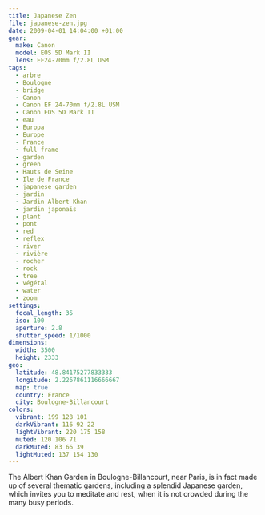 ```yaml
---
title: Japanese Zen
file: japanese-zen.jpg
date: 2009-04-01 14:04:00 +01:00
gear:
  make: Canon
  model: EOS 5D Mark II
  lens: EF24-70mm f/2.8L USM
tags:
  - arbre
  - Boulogne
  - bridge
  - Canon
  - Canon EF 24-70mm f/2.8L USM
  - Canon EOS 5D Mark II
  - eau
  - Europa
  - Europe
  - France
  - full frame
  - garden
  - green
  - Hauts de Seine
  - Ile de France
  - japanese garden
  - jardin
  - Jardin Albert Khan
  - jardin japonais
  - plant
  - pont
  - red
  - reflex
  - river
  - rivière
  - rocher
  - rock
  - tree
  - végétal
  - water
  - zoom
settings:
  focal_length: 35
  iso: 100
  aperture: 2.8
  shutter_speed: 1/1000
dimensions:
  width: 3500
  height: 2333
geo:
  latitude: 48.84175277833333
  longitude: 2.2267861116666667
  map: true
  country: France
  city: Boulogne-Billancourt
colors:
  vibrant: 199 128 101
  darkVibrant: 116 92 22
  lightVibrant: 220 175 158
  muted: 120 106 71
  darkMuted: 83 66 39
  lightMuted: 137 154 130
---
```


The Albert Khan Garden in Boulogne-Billancourt, near Paris, is in fact made up of several thematic gardens, including a splendid Japanese garden, which invites you to meditate and rest, when it is not crowded during the many busy periods.
